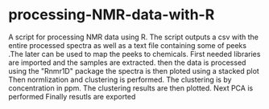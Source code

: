 # processing-NMR-data-with-R
A script for processing  NMR data using R. The script outputs a csv with the entire processed spectra as well as a text file containing some of peeks .The later can be used to map the peeks to chemicals.
First needed libraries are imported and the samples are extracted.
then the data is processed  using the  "Rnmr1D" package 
the spectra is then ploted using a stacked plot
Then normlization and clustering is performed. The clustering is by concentration in ppm.
The clustering results are  then plotted.
Next PCA is performed 
Finally resutls are exported
